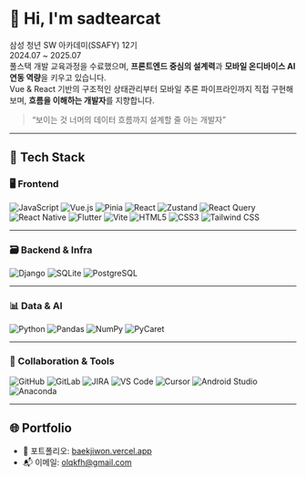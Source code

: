 # 👋 Hi, I'm sadtearcat

삼성 청년 SW 아카데미(SSAFY) 12기  
2024.07 ~ 2025.07  
풀스택 개발 교육과정을 수료했으며,
**프론트엔드 중심의 설계력**과 **모바일 온디바이스 AI 연동 역량**을 키우고 있습니다.  
Vue & React 기반의 구조적인 상태관리부터 모바일 추론 파이프라인까지 직접 구현해보며, **흐름을 이해하는 개발자**를 지향합니다.

> “보이는 것 너머의 데이터 흐름까지 설계할 줄 아는 개발자”

---

## 🧠 Tech Stack

### 🖥️ Frontend

![JavaScript](https://img.shields.io/badge/JavaScript-F7DF1E?style=flat-square&logo=JavaScript&logoColor=black)
![Vue.js](https://img.shields.io/badge/Vue.js-4FC08D?style=flat-square&logo=Vue.js&logoColor=white)
![Pinia](https://img.shields.io/badge/Pinia-FFE873?style=flat-square&logo=Pinia&logoColor=black)
![React](https://img.shields.io/badge/React-61DAFB?style=flat-square&logo=React&logoColor=black)
![Zustand](https://img.shields.io/badge/Zustand-000000?style=flat-square)
![React Query](https://img.shields.io/badge/React_Query-FF4154?style=flat-square)
![React Native](https://img.shields.io/badge/React_Native-61DAFB?style=flat-square&logo=React&logoColor=black)
![Flutter](https://img.shields.io/badge/Flutter-02569B?style=flat-square&logo=Flutter&logoColor=white)
![Vite](https://img.shields.io/badge/Vite-646CFF?style=flat-square&logo=Vite&logoColor=white)
![HTML5](https://img.shields.io/badge/HTML5-E34F26?style=flat-square&logo=HTML5&logoColor=white)
![CSS3](https://img.shields.io/badge/CSS3-1572B6?style=flat-square&logo=CSS3&logoColor=white)
![Tailwind CSS](https://img.shields.io/badge/Tailwind_CSS-06B6D4?style=flat-square&logo=TailwindCSS&logoColor=white)

---

### 🗃 Backend & Infra

![Django](https://img.shields.io/badge/Django-092E20?style=flat-square&logo=Django&logoColor=white)
![SQLite](https://img.shields.io/badge/SQLite-003B57?style=flat-square&logo=SQLite&logoColor=white)
![PostgreSQL](https://img.shields.io/badge/PostgreSQL-4169E1?style=flat-square&logo=PostgreSQL&logoColor=white)

---

### 📊 Data & AI

![Python](https://img.shields.io/badge/Python-3776AB?style=flat-square&logo=Python&logoColor=white)
![Pandas](https://img.shields.io/badge/Pandas-150458?style=flat-square&logo=pandas&logoColor=white)
![NumPy](https://img.shields.io/badge/NumPy-013243?style=flat-square&logo=NumPy&logoColor=white)
![PyCaret](https://img.shields.io/badge/PyCaret-FEBD07?style=flat-square)

---

### 🤝 Collaboration & Tools

![GitHub](https://img.shields.io/badge/GitHub-181717?style=flat-square&logo=GitHub&logoColor=white)
![GitLab](https://img.shields.io/badge/GitLab-FC6D26?style=flat-square&logo=GitLab&logoColor=white)
![JIRA](https://img.shields.io/badge/JIRA-0052CC?style=flat-square&logo=Jira&logoColor=white)
![VS Code](https://img.shields.io/badge/VS_Code-007ACC?style=flat-square&logo=VisualStudioCode&logoColor=white)
![Cursor](https://img.shields.io/badge/Cursor-5A5A5A?style=flat-square)
![Android Studio](https://img.shields.io/badge/Android_Studio-3DDC84?style=flat-square&logo=AndroidStudio&logoColor=white)
![Anaconda](https://img.shields.io/badge/Anaconda-44A833?style=flat-square&logo=Anaconda&logoColor=white)

---

## 🌐 Portfolio

- 🧾 포트폴리오: [baekjiwon.vercel.app](https://baekjiwon.vercel.app)
- 📬 이메일: olqkfh@gmail.com
